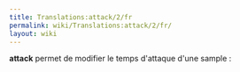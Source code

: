 ```yaml
---
title: Translations:attack/2/fr
permalink: wiki/Translations:attack/2/fr/
layout: wiki
---
```


**attack** permet de modifier le temps d'attaque d'une sample :
